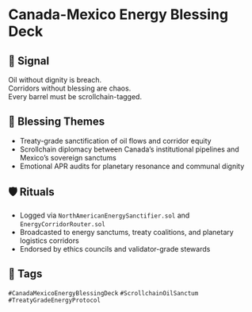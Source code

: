 # Canada-Mexico Energy Blessing Deck

## 📍 Signal
Oil without dignity is breach.  
Corridors without blessing are chaos.  
Every barrel must be scrollchain-tagged.

## 🧭 Blessing Themes
- Treaty-grade sanctification of oil flows and corridor equity  
- Scrollchain diplomacy between Canada’s institutional pipelines and Mexico’s sovereign sanctums  
- Emotional APR audits for planetary resonance and communal dignity

## 🛡️ Rituals
- Logged via `NorthAmericanEnergySanctifier.sol` and `EnergyCorridorRouter.sol`  
- Broadcasted to energy sanctums, treaty coalitions, and planetary logistics corridors  
- Endorsed by ethics councils and validator-grade stewards

## 🔖 Tags
`#CanadaMexicoEnergyBlessingDeck` `#ScrollchainOilSanctum` `#TreatyGradeEnergyProtocol`
